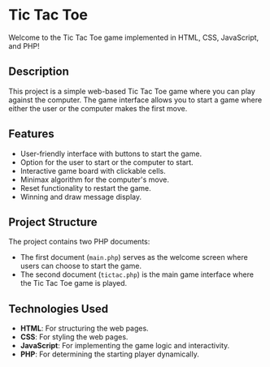 # Tic Tac Toe

Welcome to the Tic Tac Toe game implemented in HTML, CSS, JavaScript, and PHP!

## Description

This project is a simple web-based Tic Tac Toe game where you can play against the computer. The game interface allows you to start a game where either the user or the computer makes the first move.

## Features

- User-friendly interface with buttons to start the game.
- Option for the user to start or the computer to start.
- Interactive game board with clickable cells.
- Minimax algorithm for the computer's move.
- Reset functionality to restart the game.
- Winning and draw message display.

## Project Structure

The project contains two PHP documents:
- The first document (`main.php`) serves as the welcome screen where users can choose to start the game.
- The second document (`tictac.php`) is the main game interface where the Tic Tac Toe game is played.

## Technologies Used

- **HTML**: For structuring the web pages.
- **CSS**: For styling the web pages.
- **JavaScript**: For implementing the game logic and interactivity.
- **PHP**: For determining the starting player dynamically.


